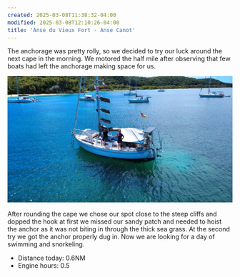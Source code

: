 ```yaml
---
created: 2025-03-08T11:38:32-04:00
modified: 2025-03-08T12:10:26-04:00
title: 'Anse du Vieux Fort - Anse Canot'
---
```


The anchorage was pretty rolly, so we decided to try our luck around the next cape in the morning. We motored the half mile after observing that few boats had left the anchorage making space for us.

![Image](../2025/2752358d134ed02cc47a9145d3f157cf.jpg) 

After rounding the cape we chose our spot close to the steep cliffs and dopped the hook at first we missed our sandy patch and needed to hoist the anchor as it was not biting in through the thick sea grass. At the second try we got the anchor properly dug in. Now we are looking for a day of swimming and snorkeling.

* Distance today: 0.6NM
* Engine hours: 0.5
